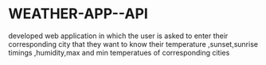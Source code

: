 # WEATHER-APP--API
developed web application in which the user is asked to enter their corresponding city that they want to know their temperature ,sunset,sunrise timings ,humidity,max and min 
temperatues of corresponding cities
